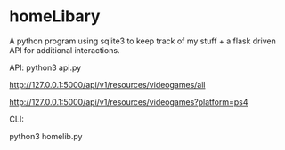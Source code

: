 # homeLibary
A python program using sqlite3 to keep track of my stuff + a flask driven API for additional interactions.

API:
python3 api.py

http://127.0.0.1:5000/api/v1/resources/videogames/all

http://127.0.0.1:5000/api/v1/resources/videogames?platform=ps4

CLI:

python3 homelib.py

